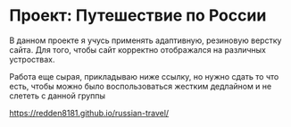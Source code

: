 # Проект: Путешествие по России

В данном проекте я учусь применять адаптивную, резиновую верстку сайта.
Для того, чтобы сайт корректно отображался на различных устроствах.

Работа еще сырая, прикладываю ниже ссылку, но нужно сдать то что есть, чтобы можно было воспользоваться жестким дедлайном и не слететь с данной группы

https://redden8181.github.io/russian-travel/
